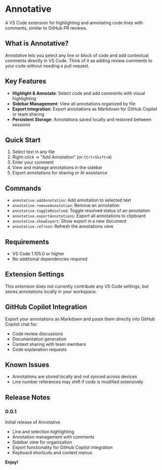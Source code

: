# Annotative

A VS Code extension for highlighting and annotating code lines with comments, similar to GitHub PR reviews.

## What is Annotative?

Annotative lets you select any line or block of code and add contextual comments directly in VS Code. Think of it as adding review comments to your code without needing a pull request.

## Key Features

- **Highlight & Annotate**: Select code and add comments with visual highlighting
- **Sidebar Management**: View all annotations organized by file
- **Export Integration**: Export annotations as Markdown for GitHub Copilot or team sharing
- **Persistent Storage**: Annotations saved locally and restored between sessions

## Quick Start

1. Select text in any file
2. Right-click → "Add Annotation" (or `Ctrl+Shift+A`)
3. Enter your comment
4. View and manage annotations in the sidebar
5. Export annotations for sharing or AI assistance

## Commands

- `annotative.addAnnotation`: Add annotation to selected text
- `annotative.removeAnnotation`: Remove an annotation
- `annotative.toggleResolved`: Toggle resolved status of an annotation
- `annotative.exportAnnotations`: Export all annotations to clipboard
- `annotative.showExport`: Show export in a new document
- `annotative.refresh`: Refresh the annotations view

## Requirements

- VS Code 1.105.0 or higher
- No additional dependencies required

## Extension Settings

This extension does not currently contribute any VS Code settings, but stores annotations locally in your workspace.

## GitHub Copilot Integration

Export your annotations as Markdown and paste them directly into GitHub Copilot chat for:

- Code review discussions
- Documentation generation
- Context sharing with team members
- Code explanation requests

## Known Issues

- Annotations are stored locally and not synced across devices
- Line number references may shift if code is modified extensively

## Release Notes

### 0.0.1

Initial release of Annotative

- Line and selection highlighting
- Annotation management with comments
- Sidebar view for organization
- Export functionality for GitHub Copilot integration
- Keyboard shortcuts and context menus

**Enjoy!**
